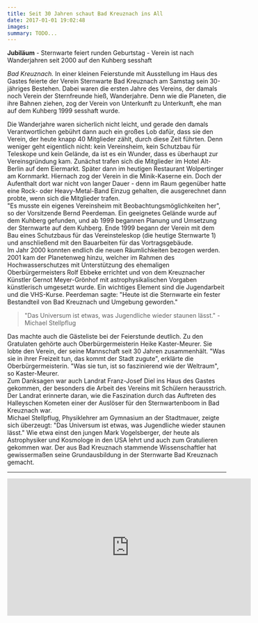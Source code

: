 ```yaml
---
title: Seit 30 Jahren schaut Bad Kreuznach ins All
date: 2017-01-01 19:02:48
images: 
summary: TODO...
---
```

__Jubiläum__ - Sternwarte feiert runden Geburtstag - Verein ist nach Wanderjahren seit 2000 auf den Kuhberg sesshaft

_Bad Kreuznach._ In einer kleinen Feierstunde mit Ausstellung im Haus des Gastes feierte der Verein Sternwarte Bad Kreuznach am Samstag sein 30-jähriges Bestehen. Dabei waren die ersten Jahre des Vereins, der damals noch Verein der Sternfreunde hieß, Wanderjahre. Denn wie die Planeten, die ihre Bahnen ziehen, zog der Verein von Unterkunft zu Unterkunft, ehe man auf dem Kuhberg 1999 sesshaft wurde.

Die Wanderjahre waren sicherlich nicht leicht, und gerade den damals Verantwortlichen gebührt dann auch ein großes Lob dafür, dass sie den Verein, der heute knapp 40 Mitglieder zählt, durch diese Zeit führten. Denn weniger geht eigentlich nicht: kein Vereinsheim, kein Schutzbau für Teleskope und kein Gelände, da ist es ein Wunder, dass es überhaupt zur Vereinsgründung kam. Zunächst trafen sich die Mitglieder im Hotel Alt-Berlin auf dem Eiermarkt. Später dann im heutigen Restaurant Wolpertinger am Kornmarkt. Hiernach zog der Verein in die Minik-Kaserne ein. Doch der Aufenthalt dort war nicht von langer Dauer - denn im Raum gegenüber hatte eine Rock- oder Heavy-Metal-Band Einzug gehalten, die ausgerechnet dann probte, wenn sich die Mitglieder trafen.  
"Es musste ein eigenes Vereinsheim mit Beobachtungsmöglichkeiten her", so der Vorsitzende Bernd Peerdeman. Ein geeignetes Gelände wurde auf dem Kuhberg gefunden, und ab 1999 begannen Planung und Umsetzung der Sternwarte auf dem Kuhberg. Ende 1999 begann der Verein mit dem Bau eines Schutzbaus für das Vereinsteleskop (die heutige Sternwarte 1) und anschließend mit den Bauarbeiten für das Vortragsgebäude.  
Im Jahr 2000 konnten endlich die neuen Räumlichkeiten bezogen werden. 2001 kam der Planetenweg hinzu, welcher im Rahmen des Hochwasserschutzes mit Unterstützung des ehemaligen Oberbürgermeisters Rolf Ebbeke errichtet und von dem Kreuznacher Künstler Gernot Meyer-Grönhof mit astrophysikalischen Vorgaben künstlerisch umgesetzt wurde. Ein wichtiges Element sind die Jugendarbeit und die VHS-Kurse. Peerdeman sagte: "Heute ist die Sternwarte ein fester Bestandteil von Bad Kreuznach und Umgebung geworden."

>  
> "Das Universum ist etwas, was Jugendliche wieder staunen lässt." - Michael Stellpflug
> 

Das machte auch die Gästeliste bei der Feierstunde deutlich. Zu den Gratulaten gehörte auch Oberbürgermeisterin Heike Kaster-Meurer. Sie lobte den Verein, der seine Mannschaft seit 30 Jahren zusammenhält. "Was sie in ihrer Freizeit tun, das kommt der Stadt zugute", erklärte die Oberbürgermeisterin. "Was sie tun, ist so faszinierend wie der Weltraum", so Kaster-Meurer.  
Zum Danksagen war auch Landrat Franz-Josef Diel ins Haus des Gastes gekommen, der besonders die Arbeit des Vereins mit Schülern herausstrich. Der Landrat erinnerte daran, wie die Faszination durch das Auftreten des Halleyschen Kometen einer der Auslöser für den Sternwartenboom in Bad Kreuznach war.  
Michael Stellpflug, Physiklehrer am Gymnasium an der Stadtmauer, zeigte sich überzeugt: "Das Universum ist etwas, was Jugendliche wieder staunen lässt." Wie etwa einst den jungen Mark Vogelsberger, der heute als Astrophysiker und Kosmologe in den USA lehrt und auch zum Gratulieren gekommen war. Der aus Bad Kreuznach stammende Wissenschaftler hat gewissermaßen seine Grundausbildung in der Sternwarte Bad Kreuznach gemacht.

---

<iframe frameborder="0" height="315" src="https://www.youtube.com/embed/Q8rmvqLrG-4" width="560"></iframe>